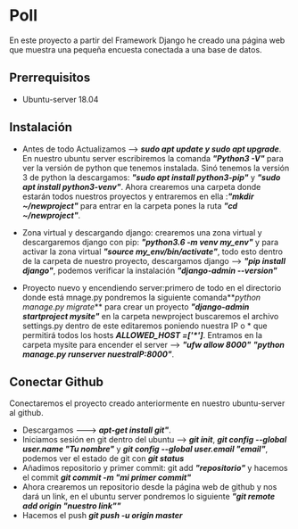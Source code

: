 # Poll
En este proyecto a partir del Framework Django he creado una página web que muestra una pequeña encuesta conectada a una base de datos.
## Prerrequisitos
- Ubuntu-server 18.04
## Instalación
- Antes de todo Actualizamos --> **_sudo apt update y sudo apt upgrade_**.
En nuestro ubuntu server escribiremos la comanda **_"Python3  -V"_** para ver la versión de python que tenemos instalada.
Sinó tenemos la versión 3 de python la descargamos: **_"sudo apt install python3-pip"_** y **_"sudo apt install python3-venv"_**.
Ahora crearemos una carpeta donde estarán todos nuestros proyectos y entraremos en ella :**_"mkdir ~/newproject"_** para entrar en la carpeta pones la ruta **_"cd ~/newproject"_**.
- Zona virtual y descargando django:
crearemos una zona virtual y descargaremos django con pip: **_"python3.6 -m venv my_env"_** y para activar la zona virtual **_"source my_env/bin/activate"_**, todo esto dentro de la carpeta de nuestro proyecto, descargamos django --> **_"pip install django"_**, podemos verificar la instalación **_"django-admin --version"_**

- Proyecto nuevo y encendiendo server:primero de todo en el directorio donde está mnage.py pondremos la siguiente comanda**_python manage.py migrate_** para crear un proyecto **_"django-admin startproject mysite"_** en la carpeta newproject buscaremos el archivo settings.py dentro de este editaremos poniendo nuestra IP o * que permitirá todos los hosts **_ALLOWED_HOST =['*']_**.
Entramos en la carpeta mysite para encender el server --> **_"ufw allow 8000"_**  **_"python manage.py runserver nuestraIP:8000"_**. 
## Conectar Github
Conectaremos el proyecto creado anteriormente en nuestro ubuntu-server al github.
- Descargamos ---> **_apt-get install git"_**.
- Iniciamos sesión en git dentro del ubuntu --> **_git init_**, **_git config --global user.name "Tu nombre"_** y **_git config --global user.email "email"_**, podemos ver el estado de git con **_git status_**
- Añadimos repositorio y primer commit: git add **_"repositorio"_** y hacemos el commit **_git commit -m "mi primer commit"_**
- Ahora crearemos un repositorio desde la página web de github y nos dará un link, en el ubuntu server pondremos lo siguiente **_"git remote add origin "nuestro link""_**
- Hacemos el push **_git push -u origin master_**
